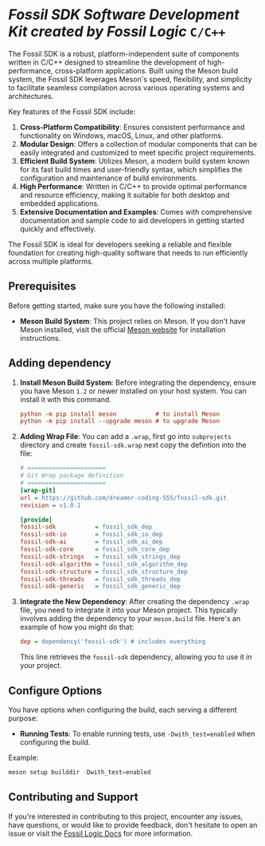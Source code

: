 # ***Fossil SDK Software Development Kit created by Fossil Logic*** `C/C++`

The Fossil SDK is a robust, platform-independent suite of components written in C/C++ designed to streamline the development of high-performance, cross-platform applications. Built using the Meson build system, the Fossil SDK leverages Meson's speed, flexibility, and simplicity to facilitate seamless compilation across various operating systems and architectures.

Key features of the Fossil SDK include:

1. **Cross-Platform Compatibility**: Ensures consistent performance and functionality on Windows, macOS, Linux, and other platforms.
2. **Modular Design**: Offers a collection of modular components that can be easily integrated and customized to meet specific project requirements.
3. **Efficient Build System**: Utilizes Meson, a modern build system known for its fast build times and user-friendly syntax, which simplifies the configuration and maintenance of build environments.
4. **High Performance**: Written in C/C++ to provide optimal performance and resource efficiency, making it suitable for both desktop and embedded applications.
5. **Extensive Documentation and Examples**: Comes with comprehensive documentation and sample code to aid developers in getting started quickly and effectively.

The Fossil SDK is ideal for developers seeking a reliable and flexible foundation for creating high-quality software that needs to run efficiently across multiple platforms.

## Prerequisites

Before getting started, make sure you have the following installed:

- **Meson Build System**: This project relies on Meson. If you don't have Meson installed, visit the official [Meson website](https://mesonbuild.com/Getting-meson.html) for installation instructions.

## Adding dependency

1. **Install Meson Build System**: Before integrating the dependency, ensure you have Meson `1.2` or newer installed on your host system. You can install it with this command.

   ```ini
   python -m pip install meson           # to install Meson
   python -m pip install --upgrade meson # to upgrade Meson
   ```

2. **Adding Wrap File**: You can add a `.wrap`, first go into `subprojects` directory and create `fossil-sdk.wrap` next copy the defintion into the file:

   ```ini
   # ======================
   # Git Wrap package definition
   # ======================
   [wrap-git]
   url = https://github.com/dreamer-coding-555/fossil-sdk.git
   revision = v1.0.1

   [provide]
   fossil-sdk           = fossil_sdk_dep
   fossil-sdk-io        = fossil_sdk_io_dep
   fossil-sdk-ai        = fossil_sdk_ai_dep
   fossil-sdk-core      = fossil_sdk_core_dep
   fossil-sdk-strings   = fossil_sdk_strings_dep
   fossil-sdk-algorithm = fossil_sdk_algorithm_dep
   fossil-sdk-structure = fossil_sdk_structure_dep
   fossil-sdk-threads   = fossil_sdk_threads_dep
   fossil-sdk-generic   = fossil_sdk_generic_dep
   ```

3. **Integrate the New Dependency**: After creating the dependency `.wrap` file, you need to integrate it into your Meson project. This typically involves adding the dependency to your `meson.build` file. Here's an example of how you might do that:

   ```ini
   dep = dependency('fossil-sdk') # includes everything
   ```

   This line retrieves the `fossil-sdk` dependency, allowing you to use it in your project.
   
## Configure Options

You have options when configuring the build, each serving a different purpose:

- **Running Tests**: To enable running tests, use `-Dwith_test=enabled` when configuring the build.

Example:

```python
meson setup builddir -Dwith_test=enabled
```

## Contributing and Support

If you're interested in contributing to this project, encounter any issues, have questions, or would like to provide feedback, don't hesitate to open an issue or visit the [Fossil Logic Docs](https://fossillogic.com/docs) for more information.
